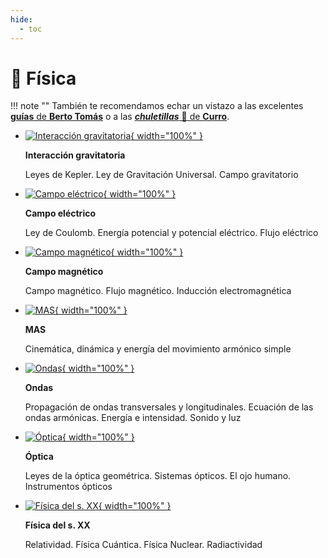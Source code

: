 ```yaml
---
hide:
  - toc
---
```


# 🧲 Física

!!! note ""
    También te recomendamos echar un vistazo a las excelentes [**guías** de **Berto Tomás**](https://www.aprendiendofisicaconbertotomas.com/gu%C3%ADas) o a las [***chuletillas*** 🥩 de **Curro**](https://drive.google.com/drive/folders/1OXSG4JKxRwPvIL4U-4N1LtcOyt4LIMmQ).

<div class="grid cards" markdown>

-   [![Interacción gravitatoria](interaccion-gravitatoria/featured.webp){ width="100%" }](interaccion-gravitatoria/index.md)

    **Interacción gravitatoria**

    Leyes de Kepler. Ley de Gravitación Universal. Campo gravitatorio

-   [![Campo eléctrico](campo-electrico/featured.webp){ width="100%" }](campo-electrico/index.md)

    **Campo eléctrico**

    Ley de Coulomb. Energía potencial y potencial eléctrico. Flujo eléctrico

-   [![Campo magnético](campo-magnetico/featured.webp){ width="100%" }](campo-magnetico/index.md)

    **Campo magnético**

    Campo magnético. Flujo magnético. Inducción electromagnética

-   [![MAS](MAS/featured.webp){ width="100%" }](MAS/index.md)

    **MAS**

    Cinemática, dinámica y energía del movimiento armónico simple

-   [![Ondas](ondas/featured.webp){ width="100%" }](ondas/index.md)

    **Ondas**

    Propagación de ondas transversales y longitudinales. Ecuación de las ondas armónicas. Energía e intensidad. Sonido y luz

-   [![Óptica](optica/featured.webp){ width="100%" }](optica/index.md)

    **Óptica**

    Leyes de la óptica geométrica. Sistemas ópticos. El ojo humano. Instrumentos ópticos

-   [![Física del s. XX](fisica-s-XX/featured.webp){ width="100%" }](fisica-s-XX/index.md)

    **Física del s. XX**

    Relatividad. Física Cuántica. Física Nuclear. Radiactividad

</div>